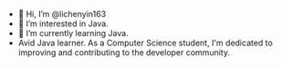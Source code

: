 - 👋 Hi, I’m @lichenyin163
- 👀 I’m interested in Java.
- 🌱 I’m currently learning Java.
- Avid Java learner. As a Computer Science student, I'm dedicated to improving and contributing to the developer community.
